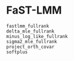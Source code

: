 # FaST-LMM

```@docs
fastlmm_fullrank
delta_mle_fullrank
minus_log_like_fullrank
sigma2_mle_fullrank
project_orth_covar
softplus
```